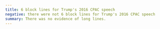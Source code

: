 ```yaml
---
title: 6 block lines for Trump's 2016 CPAC speech
negative: there were not 6 block lines for Trump's 2016 CPAC speech
summary: There was no evidence of long lines.
---
```

